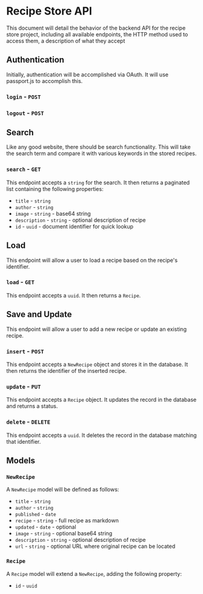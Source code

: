 # Recipe Store API

This document will detail the behavior of the backend API for the recipe store project, including all available
endpoints, the HTTP method used to access them, a description of what they accept

## Authentication

Initially, authentication will be accomplished via OAuth. It will use passport.js to accomplish this.

### `login` - `POST`

### `logout` - `POST`

## Search

Like any good website, there should be search functionality. This will take the search term and compare it with various
keywords in the stored recipes.

### `search` - `GET`

This endpoint accepts a `string` for the search. It then returns a paginated list containing the following properties:

* `title` - `string`
* `author` - `string`
* `image` - `string` - base64 string
* `description` - `string` - optional description of recipe
* `id` - `uuid` - document identifier for quick lookup

## Load

This endpoint will allow a user to load a recipe based on the recipe's identifier.

### `load` - `GET`

This endpoint accepts a `uuid`. It then returns a `Recipe`.

## Save and Update

This endpoint will allow a user to add a new recipe or update an existing recipe.

### `insert` - `POST`

This endpoint accepts a `NewRecipe` object and stores it in the database. It then returns the
identifier of the inserted recipe.

### `update` - `PUT`

This endpoint accepts a `Recipe` object. It updates the record in the database and returns a
status.

### `delete` - `DELETE`

This endpoint accepts a `uuid`. It deletes the record in the database matching that identifier.

## Models

### `NewRecipe`

A `NewRecipe` model will be defined as follows:

* `title` - `string`
* `author` - `string`
* `published` - `date`
* `recipe` - `string` - full recipe as markdown
* `updated` - `date` - optional
* `image` - `string` - optional base64 string
* `description` - `string` - optional description of recipe
* `url` - `string` - optional URL where original recipe can be located

### `Recipe`

A `Recipe` model will extend a `NewRecipe`, adding the following property:

* `id` - `uuid`